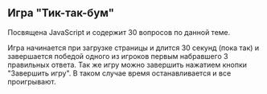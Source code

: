 ## Игра "Тик-так-бум"

Посвящена JavaScript и содержит 30 вопросов по данной теме.

Игра начинается при загрузке страницы и длится 30 секунд (пока так) и завершается победой одного из игроков первым набравшего 3 правильных ответа. 
Так же игру можно завершить нажатием кнопки "Завершить игру". В таком случае время останавливается и все проигрывают.
